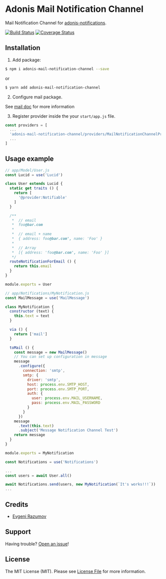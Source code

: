 # Adonis Mail Notification Channel

Mail Notification Channel for [adonis-notifications](https://github.com/enniel/adonis-notifications).

[![Build Status](https://travis-ci.org/enniel/adonis-mail-notification-channel.svg?branch=master)](https://travis-ci.org/enniel/adonis-mail-notification-channel)
[![Coverage Status](https://coveralls.io/repos/github/enniel/adonis-mail-notification-channel/badge.svg?branch=master)](https://coveralls.io/github/enniel/adonis-mail-notification-channel?branch=master)

## Installation

1. Add package:

```bash
$ npm i adonis-mail-notification-channel --save
```
or

```bash
$ yarn add adonis-mail-notification-channel
```

2. Configure mail package.

See [mail doc](https://adonisjs.com/docs/4.1/mail) for more information

3. Register provider inside the your `start/app.js` file.

```js
const providers = [
  ...
  'adonis-mail-notification-channel/providers/MailNotificationChannelProvider',
  ...
]
```

## Usage example

```js
// app/Model/User.js
const Lucid = use('Lucid')

class User extends Lucid {
  static get traits () {
    return [
      '@provider:Notifiable'
    ]
  }

  /**
   *  // email
   *  foo@bar.com
   *
   *  // email + name
   *  { address: foo@bar.com', name: 'Foo' }
   *
   *  // Array
   *  [{ address: 'foo@bar.com', name: 'Foo' }]
   */
  routeNotificationForEmail () {
    return this.email
  }
}

module.exports = User
```

```js
// app/Notifications/MyNotification.js
const MailMessage = use('MailMessage')

class MyNotification {
  constructor (text) {
    this.text = text
  }

  via () {
    return ['mail']
  }

  toMail () {
    const message = new MailMessage()
    // You can set up configuration in message
    message
      .configure({
        connection: 'smtp',
        smtp: {
          driver: 'smtp',
          host: process.env.SMTP_HOST,
          port: process.env.SMTP_PORT,
          auth: {
            user: process.env.MAIL_USERNAME,
            pass: process.env.MAIL_PASSWORD
          }
        }
      })
    message
      .text(this.text)
      .subject('Message Notification Channel Test')
    return message
  }
}

module.exports = MyNotification
```

```js
const Notifications = use('Notifications')

...
const users = await User.all()

await Notifications.send(users, new MyNotification(`It's works!!!`))
...

```

## Credits

- [Evgeni Razumov](https://github.com/enniel)

## Support

Having trouble? [Open an issue](https://github.com/enniel/adonis-mail-notification-channel/issues/new)!

## License

The MIT License (MIT). Please see [License File](LICENSE.md) for more information.
